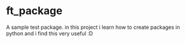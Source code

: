 # ft_package

A sample test package. in this project i learn how to create packages in python and i find this very useful :D